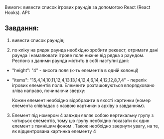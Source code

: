 Вимоги: вивести список ігрових раундів за допомогою React (React Hooks).
API:

## Завдання:

1. вивести список раундів;

2. по кліку на рядок раунда необхідно зробити реквест, отримати дані раунда і
   намалювати ігрове поле нижче від рядка з раундом.
   Респонз з даними раунда містить в собі наступні дані:

- "height": "4" - висота поля (к-ть елементів в одній колонці)
- "items": "15,4,14,10,11,12,4,13,13,14,12,4,6,14,4,12,12,8,7,4" - перелік
  ігрових елементів поля. Елементи розташовуються впорядковано зліва
  направо, починаючи зверху:

  Кожен елемент необхідно відобразити в якості картинки (номер елемента
  співпадає з назвою картинки з архіву з завданням).

3. Елемент під номером 4 завжди являє собою вертикальну групу з чотирьох
   елементів, тому цю групу необхідно показати як один елемент з темнішим
   фоном . Також необхідно звернути увагу, на те, як відцентрована картинка
   елементу 4